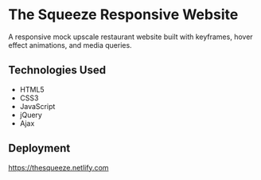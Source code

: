 # The Squeeze Responsive Website

A responsive mock upscale restaurant website built with keyframes, hover effect animations, and media queries.

## Technologies Used

- HTML5
- CSS3
- JavaScript
- jQuery
- Ajax

## Deployment

https://thesqueeze.netlify.com
